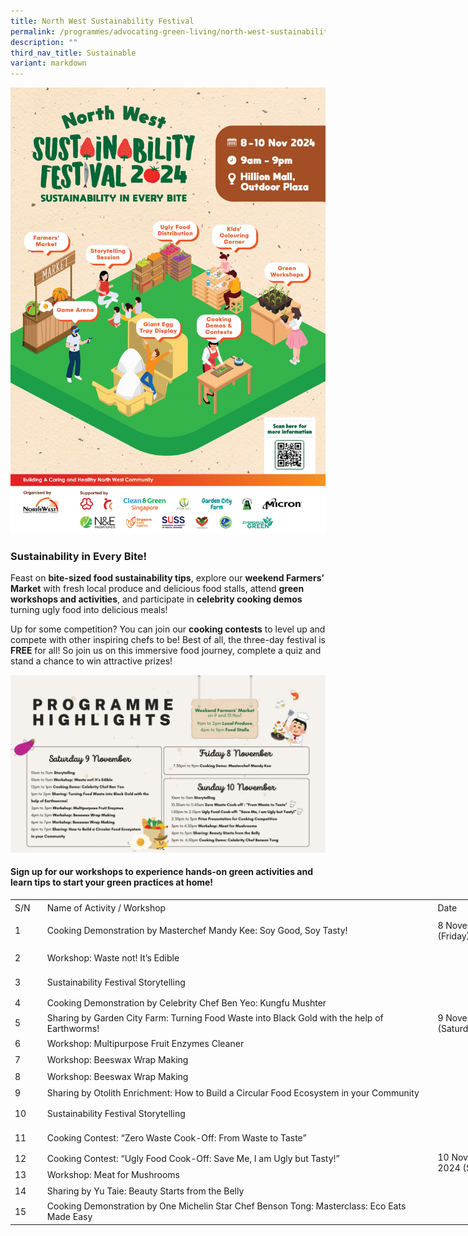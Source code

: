 ```yaml
---
title: North West Sustainability Festival
permalink: /programmes/advocating-green-living/north-west-sustainability-festival/
description: ""
third_nav_title: Sustainable
variant: markdown
---
```

![](/images/Sust_Fest_2024_Poster.jpg)
### **Sustainability in Every Bite!**

Feast on **bite-sized food sustainability tips**, explore our **weekend Farmers’ Market** with fresh local produce and delicious food stalls, attend **green workshops and activities**, and participate in **celebrity cooking demos** turning ugly food into delicious meals! 

Up for some competition? You can join our **cooking contests** to level up and compete with other inspiring chefs to be! Best of all, the three-day festival is **FREE** for all! So join us on this immersive food journey, complete a quiz and stand a chance to win attractive prizes! 

![](/images/Programmes/Green%20Living/Sust_Fest_Schedule.jpg)

#### **Sign up for our workshops to experience hands-on green activities and learn tips to start your green practices at home!**

<table style="border-collapse:collapse;width:986pt" width="1315"><colgroup><col style="width:30pt" width="40"><col style="width:523pt" width="697"><col span="2" style="width:104pt" width="139"><col style="width:225pt" width="300"></colgroup><tbody><tr style="height:15.75pt" height="21"><td style="width:30pt;height:15.75pt" class="xl17" height="21" width="40">S/N</td><td style="width:523pt" class="xl18" width="697">Name of Activity / Workshop</td><td style="width:104pt" class="xl17" width="139">Date</td><td style="width:104pt" class="xl17" width="139">Date &amp; Time</td><td style="width:225pt" class="xl19" width="300">Sign Up</td></tr><tr style="height:15.75pt" height="21"><td style="width:30pt;height:31.5pt" class="xl55" height="42" width="40" rowspan="2">1</td><td style="width:523pt;height:31.5pt" class="xl57" height="42" width="697" rowspan="2">Cooking Demonstration by Masterchef Mandy Kee: Soy Good, Soy Tasty!</td><td style="width:104pt;height:31.5pt" class="xl52" height="42" width="139" rowspan="2">8 November 2024 (Friday)</td><td style="width:104pt;height:31.5pt" class="xl47" height="42" width="139" rowspan="2">7.30pm – 9.00pm</td><td style="width:225pt;height:31.5pt" class="xl49" height="42" width="300" rowspan="2"><a href="https://go.gov.sg/cookingdemo-chefmandykee">https://go.gov.sg/cookingdemo-chefmandykee</a></td></tr><tr style="height:15.75pt" height="21"></tr><tr style="height:15.75pt" height="21"><td style="height:15.75pt" class="xl21" height="21">2</td><td class="xl22">Workshop: Waste not! It’s Edible</td><td style="width:104pt;height:126.0pt" class="xl52" height="168" width="139" rowspan="8">9 November 2024 (Saturday)</td><td class="xl23">10.00am – 11.00am</td><td class="xl24"><a href="https://go.gov.sg/wastenot-itsedible">https://go.gov.sg/wastenot-itsedible</a></td></tr><tr style="height:15.75pt" height="21"><td style="height:15.75pt" class="xl25" height="21">3</td><td class="xl26">Sustainability Festival Storytelling</td><td class="xl23">10.00am – 11.00am</td><td class="xl24"><a href="https://go.gov.sg/sustfeststorytelling-session1">https://go.gov.sg/sustfeststorytelling-session1</a></td></tr><tr style="height:15.75pt" height="21"><td style="width:30pt;height:15.75pt" class="xl27" height="21" width="40">4</td><td class="xl28">Cooking Demonstration by Celebrity Chef Ben Yeo: Kungfu Mushter</td><td class="xl23">12.00pm – 1.00pm</td><td class="xl24"><a href="https://go.gov.sg/cookingdemo-chefbenyeo">https://go.gov.sg/cookingdemo-chefbenyeo</a></td></tr><tr style="height:15.75pt" height="21"><td style="height:15.75pt" class="xl29" height="21">5</td><td class="xl30">Sharing by Garden City Farm: Turning Food Waste into Black Gold with the help of Earthworms!</td><td class="xl23">1.00pm – 2.00pm</td><td class="xl24"><a href="https://go.gov.sg/turnfoodwasteintoblackgold">https://go.gov.sg/turnfoodwasteintoblackgold</a></td></tr><tr style="height:15.75pt" height="21"><td style="height:15.75pt" class="xl21" height="21">6</td><td class="xl22">Workshop: Multipurpose Fruit Enzymes Cleaner</td><td class="xl23">2.00pm – 3.00pm</td><td class="xl24"><a href="https://go.gov.sg/multipurposefruitenzymescleaner">https://go.gov.sg/multipurposefruitenzymescleaner</a></td></tr><tr style="height:15.75pt" height="21"><td style="height:15.75pt" class="xl21" height="21">7</td><td class="xl22">Workshop: Beeswax Wrap Making</td><td class="xl23">4.00pm – 5.00pm</td><td class="xl24"><a href="https://go.gov.sg/beeswrapwaxmaking-session1">https://go.gov.sg/beeswrapwaxmaking-session1</a></td></tr><tr style="height:15.75pt" height="21"><td style="height:15.75pt" class="xl21" height="21">8</td><td class="xl22">Workshop: Beeswax Wrap Making</td><td class="xl23">6.00pm – 7.00pm</td><td class="xl24"><a href="https://go.gov.sg/beeswrapwaxmaking-session2">https://go.gov.sg/beeswrapwaxmaking-session2</a></td></tr><tr style="height:15.75pt" height="21"><td style="height:15.75pt" class="xl29" height="21">9</td><td class="xl30">Sharing by Otolith Enrichment: How to Build a Circular Food Ecosystem in your Community</td><td class="xl23">6.00pm – 7.00pm</td><td class="xl24"><a href="https://go.gov.sg/howtobuildcircularfoodeconomy">https://go.gov.sg/howtobuildcircularfoodeconomy</a></td></tr><tr style="height:15.75pt" height="21"><td style="height:15.75pt" class="xl25" height="21">10</td><td class="xl26">Sustainability Festival Storytelling</td><td style="width:104pt;height:94.5pt" class="xl52" height="126" width="139" rowspan="6">10 November 2024 (Sunday)</td><td class="xl23">10.00am – 11.00am</td><td class="xl24"><a href="https://go.gov.sg/sustfeststorytelling-session3">https://go.gov.sg/sustfeststorytelling-session3</a></td></tr><tr style="height:15.75pt" height="21"><td style="width:30pt;height:15.75pt" class="xl31" height="21" width="40">11</td><td class="xl32">Cooking Contest: “Zero Waste Cook-Off: From Waste to Taste”</td><td class="xl23">10.30am – 11.45am</td><td class="xl24"><a href="https://go.gov.sg/zerowastecookingcontest">https://go.gov.sg/zerowastecookingcontest</a></td></tr><tr style="height:15.75pt" height="21"><td style="width:30pt;height:15.75pt" class="xl31" height="21" width="40">12</td><td class="xl32">Cooking Contest: “Ugly Food Cook-Off: Save Me, I am Ugly but Tasty!”</td><td class="xl23">1.00pm – 2.15pm</td><td class="xl24"><a href="https://go.gov.sg/uglyfoodcookingcontest">https://go.gov.sg/uglyfoodcookingcontest</a></td></tr><tr style="height:15.75pt" height="21"><td style="height:15.75pt" class="xl21" height="21">13</td><td class="xl22">Workshop: Meat for Mushrooms</td><td class="xl23">3.00pm – 4.30pm</td><td class="xl24"><a href="https://go.gov.sg/meatformushrooms">https://go.gov.sg/meatformushrooms</a></td></tr><tr style="height:15.75pt" height="21"><td style="height:15.75pt" class="xl29" height="21">14</td><td class="xl30">Sharing by Yu Taie: Beauty Starts from the Belly </td><td class="xl23">4.00pm – 5.00pm</td><td class="xl24"><a href="https://go.gov.sg/beautystartsfromthebelly">https://go.gov.sg/beautystartsfromthebelly</a></td></tr><tr style="height:15.75pt" height="21"><td style="height:15.75pt" class="xl33" height="21">15</td><td class="xl28">Cooking Demonstration by One Michelin Star Chef Benson Tong: Masterclass: Eco Eats Made Easy</td><td class="xl23">5.00pm – 6.30pm</td><td class="xl24"><a href="https://go.gov.sg/cookingdemo-chefbensontong">https://go.gov.sg/cookingdemo-chefbensontong</a></td></tr></tbody></table>